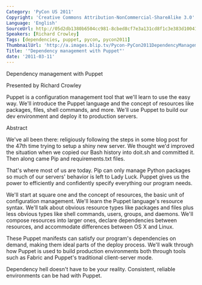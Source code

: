 ```yaml
---
Category: 'PyCon US 2011'
Copyright: 'Creative Commons Attribution-NonCommercial-ShareAlike 3.0'
Language: 'English'
SourceUrl: http://05d2db1380b6504cc981-8cbed8cf7e3a131cd8f1c3e383d10041.r93.cf2.rackcdn.com/pycon-us-2011/431_dependency-management-with-puppet.mp4
Speakers: [Richard Crowley]
Tags: [dependencies, puppet, pycon, pycon2011]
ThumbnailUrl: 'http://a.images.blip.tv/Pycon-PyCon2011DependencyManagementWithPuppet645.png'
Title: '"Dependency management with Puppet"'
date: '2011-03-11'
---
```

Dependency management with Puppet

Presented by Richard Crowley

Puppet is a configuration management tool that we'll learn to use the easy
way. We'll introduce the Puppet language and the concept of resources like
packages, files, shell commands, and more. We'll use Puppet to build our dev
environment and deploy it to production servers.

Abstract

We've all been there: religiously following the steps in some blog post for
the 47th time trying to setup a shiny new server. We thought we'd improved the
situation when we copied our Bash history into doit.sh and committed it. Then
along came Pip and requirements.txt files.

That's where most of us are today. Pip can only manage Python packages so much
of our servers' behavior is left to Lady Luck. Puppet gives us the power to
efficiently and confidently specify everything our program needs.

We'll start at square one and the concept of resources, the basic unit of
configuration management. We'll learn the Puppet language's resource syntax.
We'll talk about obvious resource types like packages and files plus less
obvious types like shell commands, users, groups, and daemons. We'll compose
resources into larger ones, declare dependencies between resources, and
accommodate differences between OS X and Linux.

These Puppet manifests can satisfy our program's dependencies on demand,
making them ideal parts of the deploy process. We'll walk through how Puppet
is used to build production environments both through tools such as Fabric and
Puppet's traditional client-server mode.

Dependency hell doesn't have to be your reality. Consistent, reliable
environments can be had with Puppet.

